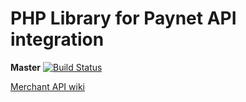 # PHP Library for Paynet API integration

**Master** [![Build Status](https://travis-ci.org/payneteasy/php-integration-lib.png?branch=master)](https://travis-ci.org/payneteasy/php-integration-lib)

[Merchant API wiki](http://wiki.payneteasy.com/index.php/PnE:Merchant_API)